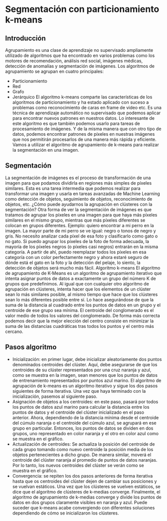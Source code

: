 # Segmentación con particionamiento k-means
## Introducción
Agrupamiento es una clase de aprendizaje no supervisado ampliamente utilizado de algoritmos que ha
encontrado en varios problemas como los motores de recomendación, análisis red social, imágenes
médicas, detección de anomalías y segmentación de imágenes.
Los algoritmos de agrupamiento se agrupan en cuatro principales:
- Particionamiento
- Red
- Grafo
- Jerárquico
El algoritmo k-means comparte las características de los algoritmos de particionamiento y ha estado
aplicado con suceso a problemas como reconocimiento de caras en frame de video etc.
Es una técnica de aprendizaje automático no supervisado que podemos aplicar para encontrar nuevos
patrones en nuestros datos. Lo interesante de este algoritmo es que también podemos usarlo para tareas
de procesamiento de imágenes. Y de la misma manera que con otro tipo de datos, podemos encontrar
patrones de píxeles en nuestras imágenes que nos permitirán procesarlos de una manera más rápida y
eficiente. Vamos a utilizar el algoritmo de agrupamiento de k-means para realizar la segmentación en una
imagen.
## Segmentación
La segmentación de imágenes es el proceso de transformación de una imagen para que podamos dividirla
en regiones más simples de píxeles similares. Esta es una tarea intermedia que podemos realizar para
transformar una imagen y usarla en tareas avanzadas de Machine Learning como detección de objetos,
seguimiento de objetos, reconocimiento de objetos, etc.
¿Cómo puede ayudarnos la agrupación en clústeres con la segmentación?
Otra forma de ver la segmentación de imágenes es que tratamos de agrupar los píxeles en una imagen para
que haya más píxeles similares en el mismo grupo, mientras que más píxeles diferentes se colocan en
grupos diferentes.
Ejemplo:
quiero encontrar a mi perro en la imagen. La mayor parte de mi perro se ve igual: negro o tonos de negro y
gris. No necesito analizar cada píxel de esa foto y clasificarlo como gato o no gato. Si puedo agrupar los
píxeles de la foto de forma adecuada, la mayoría de los píxeles negros (o píxeles casi negros) entrarán en la
misma categoría. A partir de ahí, puedo reemplazar todos los píxeles en esa categoría con un color
perfectamente negro y ahora estaré seguro de dónde está el gato en la foto y la detección del pelaje, lo
siento, la detección de objetos será mucho más fácil.
Algoritmo k-means
El algoritmo de agrupamiento de K-Means es un algoritmo de agrupamiento iterativo que intenta asignar
puntos de datos a exactamente un grupo del número K de grupos que predefinimos.
Al igual que con cualquier otro algoritmo de agrupación en clústeres, intenta hacer que los elementos de
un clúster sean lo más similares posible, al mismo tiempo que hace que los clústeres sean lo más diferentes
posible entre sí. Lo hace asegurándose de que la suma de la distancia al cuadrado entre los puntos de datos
en un grupo y el centroide de ese grupo sea mínima. 
El centroide del conglomerado es el valor medio de todos los valores del conglomerado.
De forma más correcta podemos decir que la mejor elección del centro consiste en minimizar la suma de
las distancias cuadráticas tras todos los puntos y el centro más cercano. 
## Pasos algoritmo
- Inicialización: en primer lugar, debe inicializar aleatoriamente dos puntos denominados centroides
del clúster. Aquí, debe asegurarse de que los centroides de su clúster representados por una cruz
naranja y azul, como se muestra en la imagen, sean menores que los puntos de datos de
entrenamiento representados por puntos azul marino. El algoritmo de agrupación de k-means es
un algoritmo iterativo y sigue los dos pasos siguientes de forma iterativa.
Una vez que haya terminado con la inicialización, pasemos al siguiente paso. 
- Asignación de objetos a los centroides: en este paso, pasará por todos los puntos de datos azul
marino para calcular la distancia entre los puntos de datos y el centroide del clúster inicializado en
el paso anterior. Ahora, dependiendo de la distancia mínima desde el centroide del cúmulo naranja
o el centroide del cúmulo azul, se agrupará en ese grupo en particular. Entonces, los puntos de
datos se dividen en dos grupos, uno representado en color naranja y el otro en color azul como se
muestra en el gráfico. 
- Actualización de centroides: Se actualiza la posición del centroide de cada grupo tomando como
nuevo centroide la posición media de los objetos pertenecientes a dicho grupo. De manera similar,
moverá el centroide del clúster naranja al promedio de puntos de datos naranjas. Por lo tanto, los
nuevos centroides del clúster se verán como se muestra en el gráfico. 
- Convergencia: se repiten los dos pasos anteriores de forma iterativa hasta que os centroides del
clúster dejen de cambiar sus posiciones y se vuelvan estáticos. Una vez que los clústeres se vuelven
estáticos, se dice que el algoritmo de clústeres de k-medias converge.
Finalmente, el algoritmo de agrupamiento de k-medias converge y divide los puntos de datos en
dos grupos claramente visibles en naranja y azul. Puede suceder que k-means acabe convergiendo
con diferentes soluciones dependiendo de cómo se inicializaron los clústeres. 
